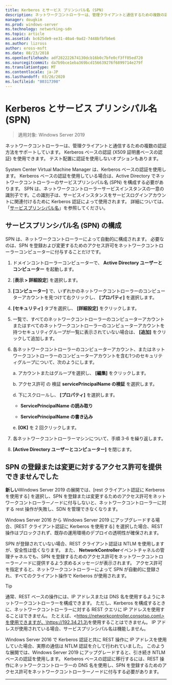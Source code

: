 ```yaml
---
title: Kerberos とサービス プリンシパル名 (SPN)
description: ネットワークコントローラーは、管理クライアントと通信するための複数の認証方法をサポートしています。 Kerberos ベースの認証 (X509 証明書ベースの認証) を使用できます。 テスト配置に認証を使用しないオプションもあります。
manager: dougkim
ms.prod: windows-server
ms.technology: networking-sdn
ms.topic: article
ms.assetid: bc625de9-ee31-40a4-9ad2-7448bfbfb6e6
ms.author: lizross
author: eross-msft
ms.date: 08/23/2018
ms.openlocfilehash: adf282222674130dcb16b0c7bfe0cf3ff05ed720
ms.sourcegitcommit: da7b9bce1eba369bcd156639276f6899714e279f
ms.translationtype: MT
ms.contentlocale: ja-JP
ms.lasthandoff: 03/26/2020
ms.locfileid: "80317398"
---
```

# <a name="kerberos-with-service-principal-name-spn"></a>Kerberos とサービス プリンシパル名 (SPN)

>適用対象: Windows Server 2019

ネットワークコントローラーは、管理クライアントと通信するための複数の認証方法をサポートしています。 Kerberos ベースの認証 (X509 証明書ベースの認証) を使用できます。 テスト配置に認証を使用しないオプションもあります。

System Center Virtual Machine Manager は、Kerberos ベースの認証を使用します。 Kerberos ベースの認証を使用している場合は、Active Directory でネットワークコントローラーのサービスプリンシパル名 (SPN) を構成する必要があります。 SPN は、ネットワークコントローラーサービスインスタンスの一意の識別子です。この識別子は、サービスインスタンスをサービスログインアカウントに関連付けるために Kerberos 認証によって使用されます。 詳細については、「[サービスプリンシパル名](https://docs.microsoft.com/windows/desktop/ad/service-principal-names)」を参照してください。

## <a name="configure-service-principal-names-spn"></a>サービスプリンシパル名 (SPN) の構成

SPN は、ネットワークコントローラーによって自動的に構成されます。 必要なのは、SPN を登録および変更するためのアクセス許可をネットワークコントローラーコンピューターに付与することだけです。

1.  ドメインコントローラーコンピューターで、 **Active Directory ユーザーとコンピューター** を起動します。

2.  [**表示 \> 詳細設定**] を選択します。

3.  **[コンピューター]** で、いずれかのネットワークコントローラーのコンピューターアカウントを見つけて右クリックし、 **[プロパティ]** を選択します。

4.  **[セキュリティ]** タブを選択し、 **[詳細設定]** をクリックします。

5.  一覧で、すべてのネットワークコントローラーのコンピューターアカウントまたはすべてのネットワークコントローラーのコンピューターアカウントを持つセキュリティグループが一覧に表示されていない場合は、 **[追加]** をクリックして追加します。

6.  各ネットワークコントローラーのコンピューターアカウント、またはネットワークコントローラーのコンピューターアカウントを含む1つのセキュリティグループについて、次のようにします。

    a.  アカウントまたはグループを選択し、 **[編集]** をクリックします。

    b.  アクセス許可 の 検証  **servicePrincipalName の検証** を選択します。

    d.  下にスクロールし、 **[プロパティ]** を選択します。

       -  **ServicePrincipalName の読み取り**

       -  **ServicePrincipalName の書き込み**

    e.  **[OK]** を 2 回クリックします。

7.  各ネットワークコントローラーマシンについて、手順 3-6 を繰り返します。

8.  **[Active Directory ユーザーとコンピューター]** を閉じます。

## <a name="failure-to-provide-permissions-for-spn-registrationmodification"></a>SPN の登録または変更に対するアクセス許可を提供できませんでした

**新しい**Windows Server 2019 の展開では、[rest クライアント認証に Kerberos を使用する] を選択し、SPN を登録または変更するためのアクセス許可をネットワークコントローラーノードに付与しないと、ネットワークコントローラーに対する rest 操作が失敗し、SDN を管理できなくなります。

Windows Server 2016 から Windows Server 2019 にアップグレードする場合、[REST クライアント認証に Kerberos を使用する] を選択した場合、REST 操作はブロックされず、既存の運用環境のデプロイの透明性が確保されます。 

SPN が登録されていない場合、REST クライアント認証は NTLM を使用しますが、安全性は低くなります。 また、 **NetworkController**イベントチャネルの管理チャネルでも、SPN を登録するためのアクセス許可をネットワークコントローラーノードに提供するよう求めるメッセージが表示されます。 アクセス許可を指定すると、ネットワークコントローラーによって SPN が自動的に登録され、すべてのクライアント操作で Kerberos が使用されます。


>[!TIP]
>通常、REST ベースの操作には、IP アドレスまたは DNS 名を使用するようにネットワークコントローラーを構成できます。 ただし、Kerberos を構成するときに、ネットワークコントローラーに対する REST クエリに IP アドレスを使用することはできません。 たとえば、\<https://networkcontroller.consotso.com\>を使用できますが、\<https://192.34.21.3\>を使用することはできません。 IP アドレスが使用されている場合、サービスプリンシパル名は機能しません。
>
>Windows Server 2016 で Kerberos 認証と共に REST 操作に IP アドレスを使用していた場合、実際の通信は NTLM 認証を介して行われていました。 このような展開では、Windows Server 2019 にアップグレードすると、引き続き NTLM ベースの認証を使用します。 Kerberos ベースの認証に移行するには、REST 操作にネットワークコントローラーの DNS 名を使用し、SPN を登録するためのアクセス許可をネットワークコントローラーノードに付与する必要があります。

---